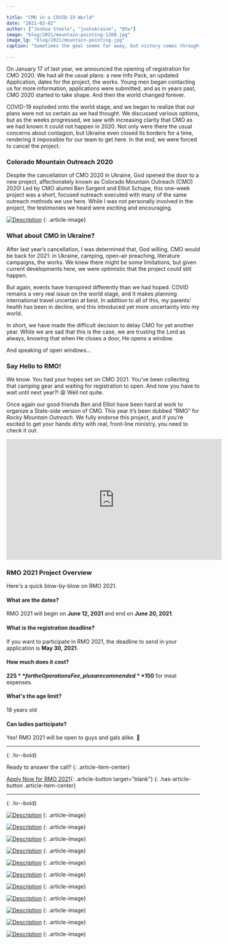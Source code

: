 ```yaml
---

title: "CMO in a COVID-19 World"
date: "2021-03-02"
author: ["Joshua Steele", "joshukraine", "@tw"]
image: "blog/2021/mountain-pointing-1200.jpg"
image_lg: "blog/2021/mountain-pointing.jpg"
caption: "Sometimes the goal seems far away, but victory comes through perseverance."

---
```


On January 17 of last year, we announced the opening of registration for CMO 2020. We had all the usual plans: a new Info Pack, an updated Application, dates for the project, the works. Young men began contacting us for more information, applications were submitted, and as in years past, CMO 2020 started to take shape. And then the world changed forever.

COVID-19 exploded onto the world stage, and we began to realize that our plans were not so certain as we had thought. We discussed various options, but as the weeks progressed, we saw with increasing clarity that CMO as we had known it could not happen in 2020. Not only were there the usual concerns about contagion, but Ukraine even closed its borders for a time, rendering it impossible for our team to get here. In the end, we were forced to cancel the project.

### Colorado Mountain Outreach 2020

Despite the cancellation of CMO 2020 in Ukraine, God opened the door to a new project, affectionately known as Colorado Mountain Outreach (CMO) 2020! Led by CMO alumni Ben Sargent and Elliot Schupe, this one-week project was a short, focused outreach executed with many of the same outreach methods we use here. While I was not personally involved in the project, the testimonies we heard were exciting and encouraging.

[![Description](/assets/images/blog/2021/colorado-mo-700w.jpg)](/assets/images/blog/2021/colorado-mo-1024w.jpg)
{: .article-image}

### What about CMO in Ukraine?

After last year’s cancellation, I was determined that, God willing, CMO would be back for 2021: in Ukraine, camping, open-air preaching, literature campaigns, the works. We knew there might be some limitations, but given current developments here, we were optimistic that the project could still happen.

But again, events have transpired differently than we had hoped. COVID remains a very real issue on the world stage, and it makes planning international travel uncertain at best. In addition to all of this, my parents’ health has been in decline, and this introduced yet more uncertainty into my world.

In short, we have made the difficult decision to delay CMO for yet another year. While we are sad that this is the case, we are trusting the Lord as always, knowing that when He closes a door, He opens a window.

And speaking of open windows...

### Say Hello to RMO!

We know. You had your hopes set on CMO 2021. You’ve been collecting that camping gear and waiting for registration to open. And now you have to wait until next year?! 😩 Well not quite.

Once again our good friends Ben and Elliot have been hard at work to organize a State-side version of CMO. This year it’s been dubbed “RMO” for *Rocky Mountain Outreach*. We fully endorse this project, and if you’re excited to get your hands dirty with real, front-line ministry, you need to check it out.

<iframe width="560" height="315" src="https://www.youtube.com/embed/M72rgzTxvd0" frameborder="0" allow="accelerometer; autoplay; clipboard-write; encrypted-media; gyroscope; picture-in-picture" allowfullscreen></iframe>

### RMO 2021 Project Overview

Here's a quick blow-by-blow on RMO 2021.

#### What are the dates?

RMO 2021 will begin on **June 12, 2021** and end on **June 20, 2021**.

#### What is the registration deadline?

If you want to participate in RMO 2021, the deadline to send in your application is **May 30, 2021**.

#### How much does it cost?

**$225** for the Operations Fee, plus a recommended **$150** for meal expenses.

#### What's the age limit?

18 years old

#### Can ladies participate?

Yes! RMO 2021 will be open to guys and gals alike. 🙂

---
{: .hr--bold}

Ready to answer the call?
{: .article-item-center}

[Apply Now for RMO 2021](https://www.onwardforchrist.org/colorado-mountain-outreach-2020){: .article-button target="blank"}
{: .has-article-button .article-item-center}

---
{: .hr--bold}

[![Description](/assets/images/blog/2021/ben-n-friends-sidewalk-700w.jpg)](/assets/images/blog/2021/ben-n-friends-sidewalk-1600w.jpg)
{: .article-image}

[![Description](/assets/images/blog/2021/hikers-lake-700w.jpg)](/assets/images/blog/2021/hikers-lake-1600w.jpg)
{: .article-image}

[![Description](/assets/images/blog/2021/hands-in-rubber-bands-700w.jpg)](/assets/images/blog/2021/hands-in-rubber-bands-1024w.jpg)
{: .article-image}

[![Description](/assets/images/blog/2021/beach-2-700w.jpg)](/assets/images/blog/2021/beach-2-2000w.jpg)
{: .article-image}

[![Description](/assets/images/blog/2021/hillside-group-700w.jpg)](/assets/images/blog/2021/hillside-group-1600w.jpg)
{: .article-image}

[![Description](/assets/images/blog/2021/isaiah-selfie-group-700w.jpg)](/assets/images/blog/2021/isaiah-selfie-group-1600w.jpg)
{: .article-image}

[![Description](/assets/images/blog/2021/mountain-view-700w.jpg)](/assets/images/blog/2021/mountain-view-1600w.jpg)
{: .article-image}

[![Description](/assets/images/blog/2021/beach-1-700w.jpg)](/assets/images/blog/2021/beach-1-2000w.jpg)
{: .article-image}

[![Description](/assets/images/blog/2021/outreach-prayer-700h.jpg)](/assets/images/blog/2021/outreach-prayer-1600h.jpg)
{: .article-image}

[![Description](/assets/images/blog/2021/sargents-schupes-group-700w.jpg)](/assets/images/blog/2021/sargents-schupes-group-1600w.jpg)
{: .article-image}

[![Description](/assets/images/blog/2021/tents-mountain-side-700w.jpg)](/assets/images/blog/2021/tents-mountain-side-1600w.jpg)
{: .article-image}



